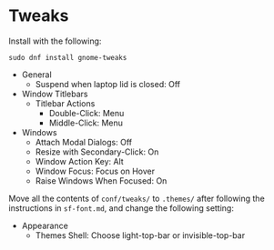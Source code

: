 # Tweaks

Install with the following:

```
sudo dnf install gnome-tweaks
```

- General
  - Suspend when laptop lid is closed: Off
- Window Titlebars
  - Titlebar Actions
    - Double-Click: Menu
    - Middle-Click: Menu
- Windows
  - Attach Modal Dialogs: Off
  - Resize with Secondary-Click: On
  - Window Action Key: Alt
  - Window Focus: Focus on Hover
  - Raise Windows When Focused: On

Move all the contents of `conf/tweaks/` to `.themes/` after following the instructions in `sf-font.md`, and change the following setting:

- Appearance
  - Themes
     Shell: Choose light-top-bar or invisible-top-bar
